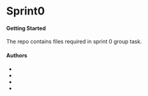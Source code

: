 # Sprint0
#### Getting Started
The repo contains files required in sprint 0 group task.
#### Authors
-    
-
-
-

